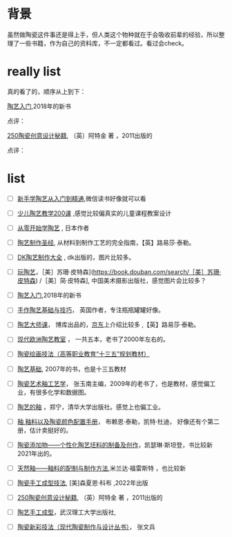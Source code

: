 # 背景

虽然做陶瓷这件事还是得上手，但人类这个物种就在于会吸收前辈的经验，所以整理了一些书籍，作为自己的资料库，不一定都看过。看过会check。

# really list

真的看了的，顺序从上到下：

[陶艺入门](https://book.douban.com/subject/30200647/),2018年的新书

点评：

[250陶瓷创意设计秘籍](https://weread.qq.com/web/bookDetail/76e32b40811e1c06fg0162ff), （英）阿特金 著 ，2011出版的

点评：





# list

- [ ] [新手学陶艺从入门到精通](https://book.douban.com/subject/35104759/),微信读书好像就可以看

- [ ] [少儿陶艺教学200课](https://book.douban.com/subject/30714397/) ,感觉比较偏真实的儿童课程教案设计

- [ ] [从零开始学陶艺](https://book.douban.com/subject/26700193/) , 日本作者

- [ ] [陶艺制作圣经](https://book.douban.com/subject/25896081/), 从材料到制作工艺的完全指南，【英】路易莎·泰勒。

- [ ] [DK陶艺制作大全](https://book.douban.com/subject/35309367/) , dk出版的，图片比较多。

- [ ] [玩陶艺](https://book.douban.com/subject/34658285/)，［美］苏珊·皮特森](https://book.douban.com/search/［美］苏珊·皮特森) /［美］简·皮特森], 中国美术摄影出版社，感觉图片会比较多？

- [ ] [陶艺入门](https://book.douban.com/subject/30200647/),2018年的新书

- [ ] [手作陶艺基础与技巧](https://book.douban.com/subject/34933956/)， 英国作者，专注瓶瓶罐罐好像。

- [ ] [陶艺大师课](https://book.douban.com/subject/35893351/)， 博库出品的，[京东](https://item.jd.com/13597868.html?cu=true#crumb-wrap)上介绍比较多 ,【英】路易莎·泰勒。

- [ ] [现代欧洲陶艺教室](https://book.douban.com/series/1506) ， 一共五本，老书了2000年左右的。

- [ ] [陶瓷绘画技法（高等职业教育“十三五”规划教材）](https://book.douban.com/subject/31275618/)

- [ ] [陶艺基础](https://book.douban.com/subject/1936622/), 2007年的书，也是十三五教材

- [ ] [陶瓷艺术釉工艺学](https://item.taobao.com/item.htm?id=713004624992)， 张玉南主编，2009年的老书了，也是教材，感觉偏工业，有很多化学和数据图。

- [ ] [陶艺的釉](https://weread.qq.com/web/bookDetail/1a632a80811e1f9fcg010008) ，郑宁，清华大学出版社。感觉上也偏工业。

- [ ] [釉 釉料以及陶瓷颜色配置手册](https://weread.qq.com/web/bookDetail/9a032e80811e50e48g0137ac)， 布赖恩·泰勒，凯特·杜迪， 好像还有个第二册，估计卖挺好的。

- [ ] [陶瓷添加物——个性化陶艺坯料的制备及创作](https://weread.qq.com/web/bookDetail/25f320f0811e759bcg019f1c)，凯瑟琳·斯坦登，书比较新 2021年出的。

- [ ] [天然釉——釉料的配制与制作方法](https://weread.qq.com/web/bookDetail/f4932440811e7e302g011651),米兰达·福雷斯特 ，也比较新

- [ ] [陶瓷手工成型技法](https://book.douban.com/subject/35893702/), [美]森夏恩·科布 ,2022年出版

- [ ] [250陶瓷创意设计秘籍](https://weread.qq.com/web/bookDetail/76e32b40811e1c06fg0162ff), （英）阿特金 著 ，2011出版的

- [ ] [陶艺手工成型](https://book.douban.com/subject/3372388/)，武汉理工大学出版社,

- [ ] [陶瓷新彩技法（现代陶瓷制作与设计丛书）](https://book.douban.com/subject/1623820/)， 张文兵

  



 